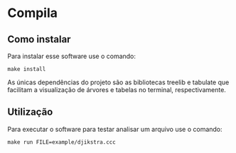 # Compila

## Como instalar

Para instalar esse software use o comando: 

    make install

As únicas dependências do projeto são as bibliotecas treelib e tabulate que facilitam a visualização de árvores e tabelas no terminal, respectivamente.

## Utilização

Para executar o software para testar analisar um arquivo use o comando:

    make run FILE=example/djikstra.ccc

